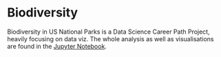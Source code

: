 # Biodiversity

Biodiversity in US National Parks is a Data Science Career Path Project, heavily focusing on data viz. The whole analysis as well as visualisations are found in the [Jupyter Notebook](biodiversity.ipynb).
